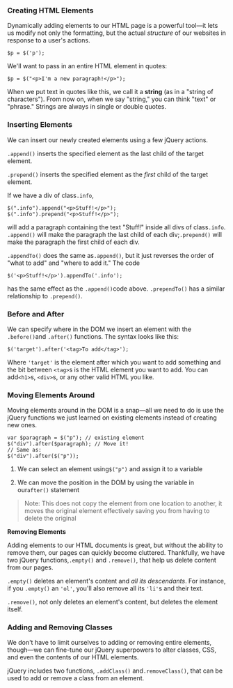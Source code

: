 ### **Creating HTML Elements**

Dynamically adding elements to our HTML page is a powerful tool—it lets us modify not only the formatting, but the actual _structure_ of our websites in response to a user's actions.

```
$p = $('p');

```

We'll want to pass in an entire HTML element in quotes:

```
$p = $("<p>I'm a new paragraph!</p>");
```

When we put text in quotes like this, we call it a **string** \(as in a "string of characters"\). From now on, when we say "string," you can think "text" or "phrase." Strings are always in single or double quotes.

### **Inserting Elements**

We can insert our newly created elements using a few jQuery actions.

`.append()` inserts the specified element as the last child of the target element.

`.prepend()` inserts the specified element as the _first_ child of the target element.

If we have a div of class`.info`,

```
$(".info").append("<p>Stuff!</p>");
$(".info").prepend("<p>Stuff!</p>");
```

will add a paragraph containing the text "Stuff!" inside all divs of class`.info`. `.append()` will make the paragraph the last child of each div;`.prepend()` will make the paragraph the first child of each div.

`.appendTo()` does the same as`.append()`, but it just reverses the order of "what to add" and "where to add it." The code

```
$('<p>Stuff!</p>').appendTo('.info');
```

has the same effect as the `.append()`code above. `.prependTo()` has a similar relationship to `.prepend()`.

### **Before and After**

We can specify where in the DOM we insert an element with the `.before()`and `.after()` functions. The syntax looks like this:

```
$('target').after('<tag>To add</tag>');

```

Where `'target'` is the element after which you want to add something and the bit between `<tag>`s is the HTML element you want to add. You can add`<h1>`s, `<div>`s, or any other valid HTML you like.

### **Moving Elements Around**

Moving elements around in the DOM is a snap—all we need to do is use the jQuery functions we just learned on existing elements instead of creating new ones.

```
var $paragraph = $("p"); // existing element
$("div").after($paragraph); // Move it!
// Same as:
$("div").after($("p"));
```

1. We can select an element using`$("p")` and assign it to a variable

2. We can move the position in the DOM by using the variable in our`after()` statement


> Note: This does not copy the element from one location to another, it moves the original element effectively saving you from having to delete the original

**Removing Elements**

Adding elements to our HTML documents is great, but without the ability to remove them, our pages can quickly become cluttered. Thankfully, we have two jQuery functions,`.empty()` and `.remove()`, that help us delete content from our pages.

`.empty()` deletes an element's content and _all its descendants_. For instance, if you `.empty()` an `'ol'`, you'll also remove all its `'li'`s and their text.

`.remove()`, not only deletes an element's content, but deletes the element itself.

### **Adding and Removing Classes**



We don't have to limit ourselves to adding or removing entire elements, though—we can fine-tune our jQuery superpowers to alter classes, CSS, and even the contents of our HTML elements.



jQuery includes two functions, `.addClass()` and`.removeClass()`, that can be used to add or remove a class from an element. 

